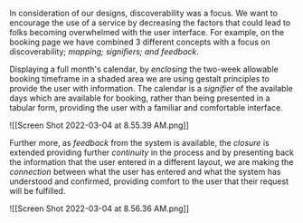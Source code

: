 In consideration of our designs, discoverability was a focus. We want to encourage the use of a service by decreasing the factors that could lead to folks becoming overwhelmed with the user interface. For example, on the booking page we have combined 3 different concepts with a focus on discoverability; *mapping; signifiers; and feedback*. 

Displaying a full month's calendar, by *enclosing* the two-week allowable booking timeframe in a shaded area we are using gestalt principles to provide the user with information. The calendar is a *signifier* of the available days which are available for booking, rather than being presented in a tabular form, providing the user with a familiar and comfortable interface. 

![[Screen Shot 2022-03-04 at 8.55.39 AM.png]]

Further more, as *feedback* from the system is available, the *closure* is extended providing further *continuity* in the process and by presenting back the information that the user entered in a different layout, we are making the *connection* between what the user has entered and what the system has understood and confirmed, providing comfort to the user that their request will be fulfilled. 

![[Screen Shot 2022-03-04 at 8.56.36 AM.png]]